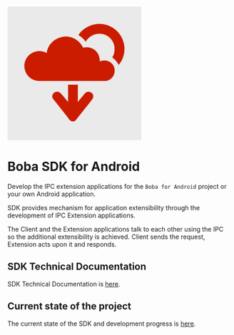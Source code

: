 <img src="Android/SDK/src/main/ic_launcher-playstore.png" alt="Boba logo" width="300"/>

# Boba SDK for Android

Develop the IPC extension applications for the `Boba for Android` project or your 
own Android application. 

SDK provides mechanism for application extensibility through the development of IPC 
Extension applications.

The Client and the Extension applications talk to each other using the IPC so the additional 
extensibility is achieved. Client sends the request, Extension acts upon it and responds.

## SDK Technical Documentation

SDK Technical Documentation is [here](Android/Documentation/Main.md).

## Current state of the project

The current state of the SDK and development progress is [here](Android/Documentation/Work/Current.md).